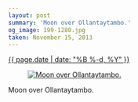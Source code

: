 ```yaml
---
layout: post
summary: 'Moon over Ollantaytambo.'
og_image: 199-1280.jpg
taken: November 15, 2013
---
```


<div class="post">
 <time>
  <a href="/199">
   {{ page.date | date: "%B %-d, %Y" }}
  </a>
 </time>
 <a href="/199">
  <figure data-taken="11/15/2013">
   <img alt="Moon over Ollantaytambo." sizes="(min-width: 700px) 50vw, calc(100vw - 2rem)" src="{{ site.assets_url }}/199-640.jpg" srcset="{{ site.assets_url }}/199-1280.jpg 1280w, {{ site.assets_url }}/199-960.jpg 960w, {{ site.assets_url }}/199-640.jpg 640w, {{ site.assets_url }}/199-320.jpg 320w"/>
  </figure>
 </a>
 <span>
  Moon over Ollantaytambo.
 </span>
</div>

